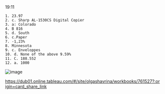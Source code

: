 19:11

	1. 23.97
	2. c. Sharp AL-1530CS Digital Copier
	3. a: Colorado
	4. B 816
	5. d. South
	6. c.Paper
	7. -1,23%
	8. Minnesota
	9. c. Enveloppes
	10. d. None of the above 9.59%
	11. C. 188.552
	12. a. 1000
![image](https://user-images.githubusercontent.com/93222268/151229656-5ed24058-aa0d-4a4a-8dc7-d848481911b9.png)

https://dub01.online.tableau.com/#/site/olgashavrina/workbooks/761527?:origin=card_share_link
